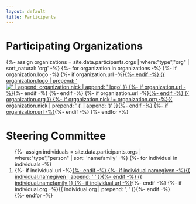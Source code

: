 ```yaml
---
layout: default
title: Participants
---
```


# Participating Organizations
<organizations>
{%- assign organizations = site.data.participants.orgs | where:"type","org" | sort_natural: 'org' -%}
{%- for organization in organizations -%}
  <organization>
    <logo>
      {%- if organization.logo -%}
        {%- if organization.url -%}<a href="{{ organization.url }}">{%- endif -%}
        {{ organization.logo | prepend: '<img src="/assets/img/' | append: '" alt="' | append: organization.nick | append: ' logo" />' }}
        {%- if organization.url -%}</a>{%- endif -%}
      {%- endif -%}
    </logo>
    <name>
      {%- if organization.url -%}<a href="{{ organization.url }}">{%- endif -%}
      {{ organization.org }}
      {%- if organization.nick != organization.org -%}{{ organization.nick | prepend: ' (' | append: ')' }}{%- endif -%}
      {%- if organization.url -%}</a>{%- endif -%}
    </name>
  </organization>
{%- endfor -%}
</organizations>

# Steering Committee
<people>
<ol>
  {%- assign individuals = site.data.participants.orgs | where:"type","person" | sort: 'namefamily' -%}
  {%- for individual in individuals -%}
    <li>
      {%- if individual.url -%}<a href="{{ individual.url }}">{%- endif -%}
      {%- if individual.namegiven -%}{{ individual.namegiven | append: ' ' }}{%- endif -%}
      {{ individual.namefamily }}
      {%- if individual.url -%}</a>{%- endif -%}
      {%- if individual.org -%}{{ individual.org | prepend: ', ' }}{%- endif -%}
    </li>
  {%- endfor -%}
</ol>
</people>
